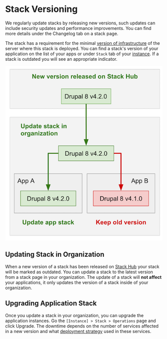 # Stack Versioning

We regularly update stacks by releasing new versions, such updates can include security updates and performance improvements. You can find more details under the Changelog tab on a stack page.

The stack has a requirement for the minimal [version of infrastructure](../infrastructure/versioning.md) of the server where this stack is deployed. You can find a stack's version of your application on the list of your apps or under `Stack` tab of your [instance](../apps/instances.md). If a stack is outdated you will see an appropriate indicator.

![](_images/stackhub-upgrade.png)

## Updating Stack in Organization


When a new version of a stack has been released on [Stack Hub](https://cloud.wodby.com/stackhub) your stack will be marked as outdated. You can update a stack to the latest version from a stack page in your organization. The update of a stack will **not affect** your applications, it only updates the version of a stack inside of your organization.

## Upgrading Application Stack

Once you update a stack in your organization, you can upgrade the application instances. Go the `[Instance] > Stack > Operations` page and click Upgrade. The downtime depends on the number of services affected in a new version and what <a href="template.html#deployment">deployment strategy</a> used in these services. 
